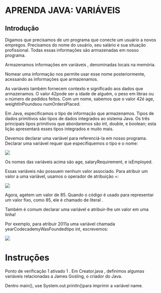 <h1>APRENDA JAVA: VARIÁVEIS</h1>

<h2>Introdução</h2>

<p>Digamos que precisamos de um programa que conecte um usuário a novos empregos. Precisamos do nome do usuário, seu salário e sua situação profissional. Todas essas informações são armazenadas em nosso programa.</p>

<p>Armazenamos informações em variáveis , denominadas locais na memória.</p>

<p>Nomear uma informação nos permite usar esse nome posteriormente, acessando as informações que armazenamos.</p>

<p>As variáveis ​​também fornecem contexto e significado aos dados que armazenamos. O valor 42pode ser a idade de alguém, o peso em libras ou o número de pedidos feitos. Com um nome, sabemos que o valor 42é age, weightInPoundsou numOrdersPlaced.</p>

<p>Em Java, especificamos o tipo de informação que armazenamos. Tipos de dados primitivos são tipos de dados integrados ao sistema Java. Os três principais tipos primitivos que abordaremos são int, double, e boolean; esta lição apresentará esses tipos integrados e muito mais.</p>

<p>Devemos declarar uma variável para referenciá-la em nosso programa. Declarar uma variável requer que especifiquemos o tipo e o nome:</p>


<img src="java1.png">

<p>Os nomes das variáveis ​​acima são age, salaryRequirement, e isEmployed.</p>

<p>Essas variáveis ​​não possuem nenhum valor associado. Para atribuir um valor a uma variável, usamos o operador de atribuição =: </p>

<img src="java2.png">

<p>Agora, agetem um valor de 85. Quando o código é usado para representar um valor fixo, como 85, ele é chamado de literal .</p>

<p>Também é comum declarar uma variável e atribuir-lhe um valor em uma linha!</p>

<p>Por exemplo, para atribuir 2011a uma variável chamada yearCodecademyWasFoundedtipo int, escrevemos:</p>

<img src="java3.png">

<h1>Instruções</h1>

<p>Ponto de verificação 1 ativado
1 .
Em Creator.java , definimos algumas variáveis ​​relacionadas a James Gosling, o criador do Java.

Dentro main(), use System.out.println()para imprimir a variável name.</p>